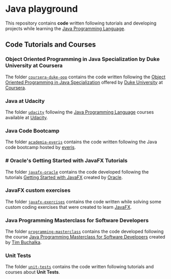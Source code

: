 # Java playground

This repository contains **code** written following tutorials and developing projects while learning the [Java Programming Language](https://docs.oracle.com/en/java).

## Code Tutorials and Courses

### Object Oriented Programming in Java Specialization by Duke University at Coursera

The folder [`coursera-duke-oop`](./coursera-duke-oop/) contains the code written following the [Object Oriented Programming in Java Specialization](https://www.coursera.org/specializations/object-oriented-programming) offered by [Duke University](https://www.coursera.org/duke) at [Coursera](https://www.coursera.org).

### Java at Udacity

The folder [`udacity`](./udacity/) following the [Java Programming Language](https://docs.oracle.com/en/java) courses available at [Udacity](https://udacity.com).

### Java Code Bootcamp

The folder [`academia-everis`](./academia-everis/) contains the code written following the Java code bootcamp hosted by [everis](https://www.everis.com/portugal/pt-pt/home-pt).

### # Oracle's Getting Started with JavaFX Tutorials

The folder [`javafx-oracle`](./javafx-oracle/) contains the code developed following the tutorials [Getting Started with JavaFX](https://docs.oracle.com/javafx/2/get_started/jfxpub-get_started.htm) created by [Oracle](https://www.oracle.com).

### JavaFX custom exercises

The folder [`javafx-exercises`](./javafx-exercises/) contains the code written while solving some custom coding exercises that were created to learn [JavaFX](https://docs.oracle.com/javase/8/javafx/get-started-tutorial/jfx-overview.htm).

### Java Programming Masterclass for Software Developers

The folder [`programming-masterclass`](./programming-masterclass/) contains the code developed following the course [Java Programming Masterclass for Software Developers](https://www.udemy.com/share/101WdqBEAdeVdV) created by [Tim Buchalka](https://www.timbuchalka.com).

### Unit Tests

The folder [`unit-tests`](./unit-tests/) contains the code written following tutorials and courses about **Unit Tests**.
